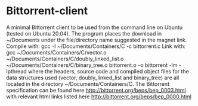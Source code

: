 # Bittorrent-client
A minimal Bittorrent client to be used from the command line on Ubuntu (tested on Ubuntu 20.04). The program places the download in ~/Documents under the file/directory name suggested in the magnet link.
Compile with: gcc -I ~/Documents/Containers/C -c bittorrent.c
Link with: gcc ~/Documents/Containers/C/vector.o ~/Documents/Containers/C/doubly_linked_list.o ~/Documents/Containers/C/binary_tree.o bittorrent.o -o bittorrent -lm -lpthread
where the headers, source code and compiled object files for the data structures used (vector, doubly_linked_list and binary_tree) are all located in the directory
~/Documents/Containers/C.
The Bittorrent specification can be found here http://bittorrent.org/beps/bep_0003.html with relevant html links listed here http://bittorrent.org/beps/bep_0000.html
